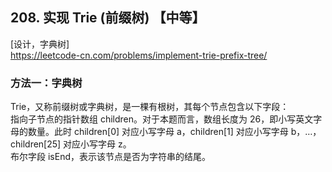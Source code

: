 ## 208. 实现 Trie (前缀树) 【中等】    
[设计，字典树]    
https://leetcode-cn.com/problems/implement-trie-prefix-tree/    

### 方法一：字典树
Trie，又称前缀树或字典树，是一棵有根树，其每个节点包含以下字段：    
指向子节点的指针数组 children。对于本题而言，数组长度为 26，即小写英文字母的数量。此时 children[0] 对应小写字母 a，children[1] 对应小写字母 b，…，children[25] 对应小写字母 z。     
布尔字段 isEnd，表示该节点是否为字符串的结尾。    





